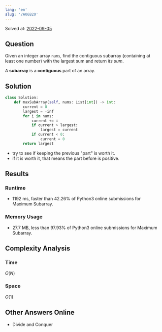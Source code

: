 ```yaml
---
lang: 'en'
slug: '/A06B20'
---
```


Solved at: [2022-09-05](./../.././docs/journals/2022-09-05.md)

## Question

Given an integer array `nums`, find the contiguous subarray (containing at least one number) with the largest sum and return _its sum_.

A **subarray** is a **contiguous** part of an array.

## Solution

```python
class Solution:
    def maxSubArray(self, nums: List[int]) -> int:
        current = 0
        largest = -inf
        for i in nums:
            current += i
            if current > largest:
                largest = current
            if current < 0:
                current = 0
        return largest
```

- try to see if keeping the previous "part" is worth it.
- if it is worth it, that means the part before is positive.

## Results

### Runtime

- 1192 ms, faster than 42.26% of Python3 online submissions for Maximum Subarray.

### Memory Usage

- 27.7 MB, less than 97.93% of Python3 online submissions for Maximum Subarray.

## Complexity Analysis

### Time

$O(N)$

### Space

$O(1)$

## Other Answers Online

- Divide and Conquer

<head>
  <html lang="en-US"/>
</head>
